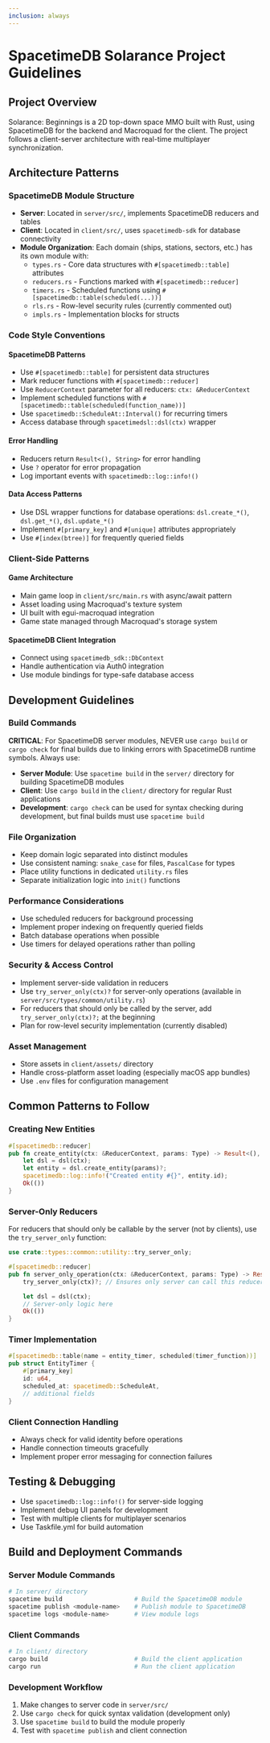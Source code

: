 ```yaml
---
inclusion: always
---
```


# SpacetimeDB Solarance Project Guidelines

## Project Overview

Solarance: Beginnings is a 2D top-down space MMO built with Rust, using SpacetimeDB for the backend and Macroquad for the client. The project follows a client-server architecture with real-time multiplayer synchronization.

## Architecture Patterns

### SpacetimeDB Module Structure

- **Server**: Located in `server/src/`, implements SpacetimeDB reducers and tables
- **Client**: Located in `client/src/`, uses `spacetimedb-sdk` for database connectivity
- **Module Organization**: Each domain (ships, stations, sectors, etc.) has its own module with:
  - `types.rs` - Core data structures with `#[spacetimedb::table]` attributes
  - `reducers.rs` - Functions marked with `#[spacetimedb::reducer]`
  - `timers.rs` - Scheduled functions using `#[spacetimedb::table(scheduled(...))]`
  - `rls.rs` - Row-level security rules (currently commented out)
  - `impls.rs` - Implementation blocks for structs

### Code Style Conventions

#### SpacetimeDB Patterns

- Use `#[spacetimedb::table]` for persistent data structures
- Mark reducer functions with `#[spacetimedb::reducer]`
- Use `ReducerContext` parameter for all reducers: `ctx: &ReducerContext`
- Implement scheduled functions with `#[spacetimedb::table(scheduled(function_name))]`
- Use `spacetimedb::ScheduleAt::Interval()` for recurring timers
- Access database through `spacetimedsl::dsl(ctx)` wrapper

#### Error Handling

- Reducers return `Result<(), String>` for error handling
- Use `?` operator for error propagation
- Log important events with `spacetimedb::log::info!()`

#### Data Access Patterns

- Use DSL wrapper functions for database operations: `dsl.create_*()`, `dsl.get_*()`, `dsl.update_*()`
- Implement `#[primary_key]` and `#[unique]` attributes appropriately
- Use `#[index(btree)]` for frequently queried fields

### Client-Side Patterns

#### Game Architecture

- Main game loop in `client/src/main.rs` with async/await pattern
- Asset loading using Macroquad's texture system
- UI built with egui-macroquad integration
- Game state managed through Macroquad's storage system

#### SpacetimeDB Client Integration

- Connect using `spacetimedb_sdk::DbContext`
- Handle authentication via Auth0 integration
- Use module bindings for type-safe database access

## Development Guidelines

### Build Commands

**CRITICAL**: For SpacetimeDB server modules, NEVER use `cargo build` or `cargo check` for final builds due to linking errors with SpacetimeDB runtime symbols. Always use:

- **Server Module**: Use `spacetime build` in the `server/` directory for building SpacetimeDB modules
- **Client**: Use `cargo build` in the `client/` directory for regular Rust applications
- **Development**: `cargo check` can be used for syntax checking during development, but final builds must use `spacetime build`

### File Organization

- Keep domain logic separated into distinct modules
- Use consistent naming: `snake_case` for files, `PascalCase` for types
- Place utility functions in dedicated `utility.rs` files
- Separate initialization logic into `init()` functions

### Performance Considerations

- Use scheduled reducers for background processing
- Implement proper indexing on frequently queried fields
- Batch database operations when possible
- Use timers for delayed operations rather than polling

### Security & Access Control

- Implement server-side validation in reducers
- Use `try_server_only(ctx)?` for server-only operations (available in `server/src/types/common/utility.rs`)
- For reducers that should only be called by the server, add `try_server_only(ctx)?;` at the beginning
- Plan for row-level security implementation (currently disabled)

### Asset Management

- Store assets in `client/assets/` directory
- Handle cross-platform asset loading (especially macOS app bundles)
- Use `.env` files for configuration management

## Common Patterns to Follow

### Creating New Entities

```rust
#[spacetimedb::reducer]
pub fn create_entity(ctx: &ReducerContext, params: Type) -> Result<(), String> {
    let dsl = dsl(ctx);
    let entity = dsl.create_entity(params)?;
    spacetimedb::log::info!("Created entity #{}", entity.id);
    Ok(())
}
```

### Server-Only Reducers

For reducers that should only be callable by the server (not by clients), use the `try_server_only` function:

```rust
use crate::types::common::utility::try_server_only;

#[spacetimedb::reducer]
pub fn server_only_operation(ctx: &ReducerContext, params: Type) -> Result<(), String> {
    try_server_only(ctx)?; // Ensures only server can call this reducer

    let dsl = dsl(ctx);
    // Server-only logic here
    Ok(())
}
```

### Timer Implementation

```rust
#[spacetimedb::table(name = entity_timer, scheduled(timer_function))]
pub struct EntityTimer {
    #[primary_key]
    id: u64,
    scheduled_at: spacetimedb::ScheduleAt,
    // additional fields
}
```

### Client Connection Handling

- Always check for valid identity before operations
- Handle connection timeouts gracefully
- Implement proper error messaging for connection failures

## Testing & Debugging

- Use `spacetimedb::log::info!()` for server-side logging
- Implement debug UI panels for development
- Test with multiple clients for multiplayer scenarios
- Use Taskfile.yml for build automation

## Build and Deployment Commands

### Server Module Commands

```bash
# In server/ directory
spacetime build                    # Build the SpacetimeDB module
spacetime publish <module-name>    # Publish module to SpacetimeDB
spacetime logs <module-name>       # View module logs
```

### Client Commands

```bash
# In client/ directory
cargo build                        # Build the client application
cargo run                          # Run the client application
```

### Development Workflow

1. Make changes to server code in `server/src/`
2. Use `cargo check` for quick syntax validation (development only)
3. Use `spacetime build` to build the module properly
4. Test with `spacetime publish` and client connection
